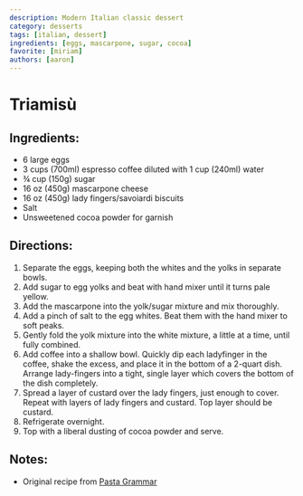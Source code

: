 ```yaml
---
description: Modern Italian classic dessert
category: desserts
tags: [italian, dessert]
ingredients: [eggs, mascarpone, sugar, cocoa]
favorite: [miriam]
authors: [aaron]
---
```

# Triamisù

## Ingredients:

- 6 large eggs
- 3 cups (700ml) espresso coffee diluted with 1 cup (240ml) water
- ¾ cup (150g) sugar
- 16 oz (450g) mascarpone cheese
- 16 oz (450g) lady fingers/savoiardi biscuits
- Salt 
- Unsweetened cocoa powder for garnish

## Directions:

1. Separate the eggs, keeping both the whites and the yolks in separate bowls.
2. Add sugar to egg yolks and beat with hand mixer until it turns pale yellow.
3. Add the mascarpone  into the yolk/sugar mixture and mix thoroughly. 
4. Add a pinch of salt to the egg whites. Beat them with the hand mixer to soft peaks.
5. Gently fold the yolk mixture into the white mixture, a little at a time, until fully combined.
6. Add coffee into a shallow bowl. Quickly dip each ladyfinger in the coffee, shake  the excess, and place it in the bottom of a 2-quart dish. Arrange lady-fingers into a tight, single layer which covers the bottom of the dish completely. 
7. Spread a layer of custard over the lady fingers, just enough to cover. Repeat with layers of lady fingers and custard. Top layer should be custard.
8. Refrigerate overnight.
9. Top with a liberal dusting of cocoa powder and serve.

## Notes:

- Original recipe from [Pasta Grammar](https://www.pastagrammar.com/post/authentic-italian-tiramisu-recipe)
